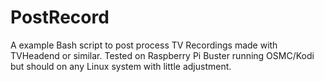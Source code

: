 # PostRecord
A example Bash script to post process TV Recordings made with TVHeadend or similar.  Tested on Raspberry Pi Buster running OSMC/Kodi but should on any Linux system with little adjustment.

